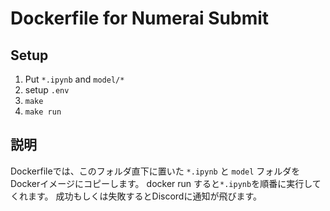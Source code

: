 # Dockerfile for Numerai Submit

## Setup

1. Put `*.ipynb` and `model/*`
2. setup `.env`
3. `make`
4. `make run`

## 説明

Dockerfileでは、このフォルダ直下に置いた `*.ipynb` と `model` フォルダをDockerイメージにコピーします。
docker run すると`*.ipynb`を順番に実行してくれます。
成功もしくは失敗するとDiscordに通知が飛びます。
